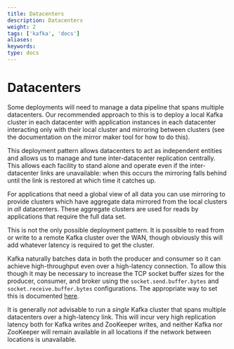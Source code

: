 ```yaml
---
title: Datacenters
description: Datacenters
weight: 2
tags: ['kafka', 'docs']
aliases: 
keywords: 
type: docs
---
```


# Datacenters

Some deployments will need to manage a data pipeline that spans multiple datacenters. Our recommended approach to this is to deploy a local Kafka cluster in each datacenter with application instances in each datacenter interacting only with their local cluster and mirroring between clusters (see the documentation on the mirror maker tool for how to do this). 

This deployment pattern allows datacenters to act as independent entities and allows us to manage and tune inter-datacenter replication centrally. This allows each facility to stand alone and operate even if the inter-datacenter links are unavailable: when this occurs the mirroring falls behind until the link is restored at which time it catches up. 

For applications that need a global view of all data you can use mirroring to provide clusters which have aggregate data mirrored from the local clusters in _all_ datacenters. These aggregate clusters are used for reads by applications that require the full data set. 

This is not the only possible deployment pattern. It is possible to read from or write to a remote Kafka cluster over the WAN, though obviously this will add whatever latency is required to get the cluster. 

Kafka naturally batches data in both the producer and consumer so it can achieve high-throughput even over a high-latency connection. To allow this though it may be necessary to increase the TCP socket buffer sizes for the producer, consumer, and broker using the `socket.send.buffer.bytes` and `socket.receive.buffer.bytes` configurations. The appropriate way to set this is documented [here](http://en.wikipedia.org/wiki/Bandwidth-delay_product). 

It is generally _not_ advisable to run a _single_ Kafka cluster that spans multiple datacenters over a high-latency link. This will incur very high replication latency both for Kafka writes and ZooKeeper writes, and neither Kafka nor ZooKeeper will remain available in all locations if the network between locations is unavailable. 
